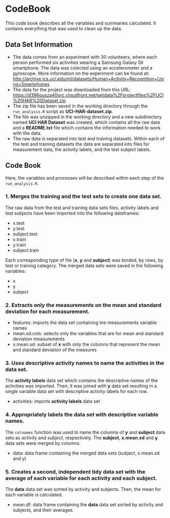 # CodeBook
This code book describes all the variables and summaries calculated. It contains everything that was used to clean up the data.

## Data Set Information
- The data comes from an experiment with 30 volunteers, where each person performed six activities wearing a Samsung Galaxy SII smartphone. The data was colected using an accelerometer and a gyroscope. More information on the experiment can be found at: http://archive.ics.uci.edu/ml/datasets/Human+Activity+Recognition+Using+Smartphones
- The data for the project was downloaded from this URL: https://d396qusza40orc.cloudfront.net/getdata%2Fprojectfiles%2FUCI%20HAR%20Dataset.zip
- The zip file has been saved in the working directory through the ``run_analysis.R`` script as **UCI-HAR-dataset.zip**.
- The file was unzipped in the working directory and a new subdirectory named **UCI HAR Dataset** was created, which contains all the raw data and a **README.txt** file which contains the information needed to work with the data.
- The raw data is separated into test and training datasets. Within each of the test and training datasets the data are separated into files for measurement data, the activity labels, and the test subject labels.

## Code Book
Here, the variables and processes will be described within each step of the ``run_analysis.R``.
### 1. Merges the training and the test sets to create one data set.
The raw data from the test and training data sets files, activity labels and test subjects have been imported into the following dataframes:
- x.test
- y.test
- subject.test
- x.train
- y.train
- subject.train

Each corresponding type of file (**x**, **y** and **subject**) was binded, by rows, by test or training category. The merged data sets were saved in the following variables:
- x
- y
- subject

### 2. Extracts only the measurements on the mean and standard deviation for each measurement.
- features: imports the data set containing tne measurements variable names
- mean.sd.cols: selects only the variables that are for mean and standard deviation measurements
- x.mean.sd: subset of **x** with only the columns that represent the mean and standard deviation of the measures

### 3. Uses descriptive activity names to name the activities in the data set.
The **activity labels** data set which contains the descriptive names of the activities was imported. Then, it was joined with **y** data set resulting in a single variable data set with descriptive activity labels for each row.
- activities: imports **activity labels** data set

### 4. Appropriately labels the data set with descriptive variable names.
The ``colnames`` function was used to name the columns of **y** and **subject** data sets as *activity* and *subject*, respectively. The **subject**, **x.mean.sd** and **y** data sets were merged by columns.
- data: data frame containing the merged data sets (subject, x.mean.sd and y)

### 5. Creates a second, independent tidy data set with the average of each variable for each activity and each subject.
The **data** data set was sorted by activity and subjects. Then, the mean for each variable is calculated.
- mean.df: data frame containing the **data** data set sorted by activity and subjects, and their averages.